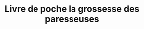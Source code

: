 ---
layout: "product-page"
id: "570118122"
product_id: "570118122"
title: "Livre de poche la grossesse des paresseuses"
description: "Excellent état "
size: ""
brand: ""
label: ""
price_numeric: "3.0"
price_numeric_discounted: "3.0"
currency: "€"
user_updated_at_ts: "2020-08-10T15:04:16+02:00"
category: ""
isdiscounted: "False"
isnew: "True"
isbestseller: "False"
images: [ "https://images.vinted.net/thumbs/f800/01_00977_CQxRdQJWjG2p2F2mAiKmdRgo.jpeg?1597064656-b46dc4af42bcc025451b3e96c3c8661bc379058e", "https://images.vinted.net/thumbs/f800/01_01060_UEropobdsUrmWysVMLaAFMMB.jpeg?1597064656-0a3202682e64dfe9e1fd87151a2586a57bc6b482", "https://images.vinted.net/thumbs/f800/01_01b8b_AoMP1aQCmecNYqnq9m7hUSGk.jpeg?1597064656-f4e6228096956bee75ec894affcec773bf3922ae" ]
---